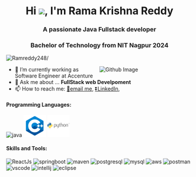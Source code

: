 <h1 align="center">Hi <img src="https://raw.githubusercontent.com/iampavangandhi/iampavangandhi/master/gifs/Hi.gif" width="30px">, I'm Rama Krishna Reddy</h1>

<h3 align="center">A passionate Java Fullstack developer</h3>
<h3 align="center">Bachelor of Technology from NIT Nagpur 2024</h3>
<p align="left"> <img src=https://komarev.com/ghpvc/?username=Ramreddy248 alt=Ramreddy248/></p>


<img width="50%" align="right" alt="Github Image" src="https://raw.githubusercontent.com/onimur/.github/master/.resources/git-header.svg" />


- 🔭 I’m currently working as Software Engineer at Accenture
- 💬 Ask me about ... **FullStack web Develpoment**
- 📫 How to reach me: [📧email me](mailto:medamram321@gmail.com.com), [⏬LinkedIn](https://www.linkedin.com/in/rk248/), 
<h4>Programming Languages: </h4>
<p align="left">
 <img style="margin: auto;" src="https://raw.githubusercontent.com/marwin1991/profile-technology-icons/refs/heads/main/icons/java.png" alt=java width="60" height="60"/>
 <img style="margin: auto;" src="https://raw.githubusercontent.com/sachinverma53121/sachinverma53121/master/icons/cpp.png" alt=cplusplus width="60" height="60"/>
 <img style="margin: auto;" src="https://raw.githubusercontent.com/sachinverma53121/sachinverma53121/master/icons/python.png" alt=python width="60" height="60"/>
</p>
<h4>Skills and Tools: </h4>
<p align="left">

<img style="margin: auto;" src="https://raw.githubusercontent.com/marwin1991/profile-technology-icons/refs/heads/main/icons/react.png" alt=ReactJs width="60" height="60"/> 
<img style="margin: auto;" src="https://raw.githubusercontent.com/marwin1991/profile-technology-icons/refs/heads/main/icons/spring_boot.png" alt=springboot width="60" height="60"/> 
<img style="margin: auto;" src="https://raw.githubusercontent.com/marwin1991/profile-technology-icons/refs/heads/main/icons/maven.png" alt=maven width="60" height="60"/> 
<img style="margin: auto;" src="https://raw.githubusercontent.com/marwin1991/profile-technology-icons/refs/heads/main/icons/postgresql.png" alt=postgresql width="60" height="60"/> 
<img style="margin: auto;" src="https://raw.githubusercontent.com/marwin1991/profile-technology-icons/refs/heads/main/icons/mysql.png" alt=mysql width="60" height="60"/>


<img style="margin: auto;" src="https://raw.githubusercontent.com/marwin1991/profile-technology-icons/refs/heads/main/icons/aws.png" alt=aws width="60" height="60"/>


<img style="margin: auto;" src="https://raw.githubusercontent.com/marwin1991/profile-technology-icons/refs/heads/main/icons/postman.png" alt=postman width="60" height="60"/> 
<img style="margin: auto;" src="https://raw.githubusercontent.com/marwin1991/profile-technology-icons/refs/heads/main/icons/visual_studio_code.png" alt=vscode width="60" height="60"/> 

<img style="margin: auto;" src="https://raw.githubusercontent.com/marwin1991/profile-technology-icons/refs/heads/main/icons/intellij.png" alt=intellij width="60" height="60"/> 

<img style="margin: auto;" src="https://raw.githubusercontent.com/marwin1991/profile-technology-icons/refs/heads/main/icons/eclipse.png" alt=eclipse width="60" height="60"/> 
 


	
 
</p>

